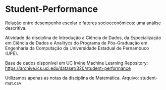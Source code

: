 # Student-Performance
Relação entre desempenho escolar e fatores socioeconômicos: uma análise descritiva.

Atividade da disciplina de Introdução à Ciência de Dados, da Especialização em Ciência de Dados e Analitycs do Programa de Pós-Graduação em Engenharia da Computação da Universidade Estadual de Pernambuco (UPE).

Base de dados disponível em UC Irvine Machine Learning Repository: https://archive.ics.uci.edu/dataset/320/student+performance

Utilizamos apenas as notas da disciplina de Matemática. Arquivo: student-mat.csv
